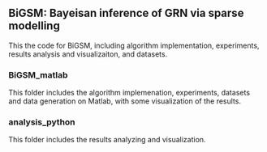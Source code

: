 ## BiGSM: Bayeisan inference of GRN via sparse modelling

This the code for BiGSM, including algorithm implementation, experiments, results analysis and visualizaiton, and datasets.

### BiGSM_matlab
This folder includes the algorithm implemenation, experiments, datasets and data generation on Matlab, with some visualization of the results.

### analysis_python
This folder includes the results analyzing and visualization. 
